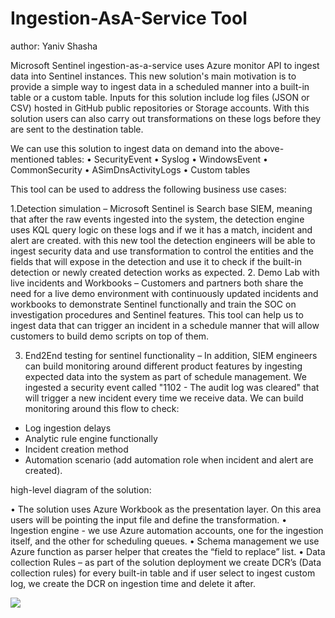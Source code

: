 # Ingestion-AsA-Service Tool
author: Yaniv Shasha

Microsoft Sentinel ingestion-as-a-service uses Azure monitor API to ingest data into Sentinel instances.
This new solution's main motivation is to provide a simple way to ingest data in a scheduled manner into a built-in table or a custom table.
Inputs for this solution include log files (JSON or CSV) hosted in GitHub public repositories or Storage accounts.
With this solution users can also carry out transformations on these logs before they are sent to the destination table.

We can use this solution to ingest data on demand into the above-mentioned tables: 
•	SecurityEvent
•	Syslog
•	WindowsEvent
•	CommonSecurity
•	ASimDnsActivityLogs
•	Custom tables 

This tool can be used to address the following business use cases:

1.Detection simulation – Microsoft Sentinel is Search base SIEM, meaning that after the raw events ingested into the system, the detection engine uses KQL query logic on these logs and if we it has a match, incident and alert are created. with this new tool the detection engineers will be able to ingest security data and use transformation to control the entities and the fields that will expose in the detection and use it to check if the built-in detection or newly created detection works as expected.
2.	Demo Lab with live incidents and Workbooks – Customers and partners both share the need for a live demo environment with continuously updated incidents and workbooks to demonstrate Sentinel functionally and train the SOC on investigation procedures and Sentinel features.
This tool can help us to ingest data that can trigger an incident in a schedule manner that will allow customers to build demo scripts on top of them.

3.	End2End testing for sentinel functionality – In addition, SIEM engineers can build monitoring around different product features by ingesting expected data into the system as part of schedule management.
We ingested a security event called "1102 - The audit log was cleared" that will trigger a new incident every time we receive data. We can build monitoring around this flow to check:

* Log ingestion delays
* Analytic rule engine functionally
* Incident creation method
* Automation scenario (add automation role when incident and alert are created). 
  
high-level diagram of the solution:

 

•	The solution uses Azure Workbook as the presentation layer. On this area users will be pointing the input file and define the transformation.
•	Ingestion engine - we use Azure automation accounts, one for the ingestion itself, and the other for scheduling queues. 
•	Schema management we use Azure function as parser helper that creates the “field to replace” list.
•	Data collection Rules – as part of the solution deployment we create DCR’s (Data collection rules) for every built-in table and if user select to ingest custom log, we create the DCR on ingestion time and delete it after.


<a href="https://portal.azure.com/#create/Microsoft.Template/uri/https%3A%2F%2Fraw.githubusercontent.com%2FYaniv-Shasha%2FSentinel%2Fmaster%2FsimulationTools%2FIngestionAsAservice%2Fazuredeploy.json" target="_blank">
    <img src="https://aka.ms/deploytoazurebutton"/>
</a>